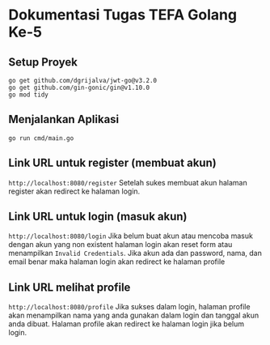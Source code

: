 # Dokumentasi Tugas TEFA Golang Ke-5

## Setup Proyek
```
go get github.com/dgrijalva/jwt-go@v3.2.0
go get github.com/gin-gonic/gin@v1.10.0
go mod tidy
```

## Menjalankan Aplikasi
```
go run cmd/main.go
```

## Link URL untuk register (membuat akun)
```http://localhost:8080/register```
Setelah sukes membuat akun halaman register akan redirect ke halaman login.

## Link URL untuk login (masuk akun)
```http://localhost:8080/login```
Jika belum buat akun atau mencoba masuk dengan akun yang non existent halaman login akan reset form atau menampilkan `Invalid Credentials`.
Jika akun ada dan password, nama, dan email benar maka halaman login akan redirect ke halaman profile

## Link URL melihat profile
```http://localhost:8080/profile```
Jika sukses dalam login, halaman profile akan menampilkan nama yang anda gunakan dalam login dan tanggal akun anda dibuat.
Halaman profile akan redirect ke halaman login jika belum login.
